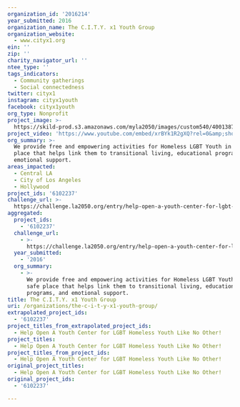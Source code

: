 ```yaml
---
organization_id: '2016214'
year_submitted: 2016
organization_name: The C.I.T.Y. x1 Youth Group
organization_website:
  - www.cityx1.org
ein: ''
zip: ''
charity_navigator_url: ''
ntee_type: ''
tags_indicators:
  - Community gatherings
  - Social connectedness
twitter: cityx1
instagram: cityx1youth
facebook: cityx1youth
org_type: Nonprofit
project_image: >-
  https://skild-prod.s3.amazonaws.com/myla2050/images/custom540/4001387745741-team91.jpg
project_video: 'https://www.youtube.com/embed/xrBYk1R2gXQ?rel=0&amp;showinfo=0'
org_summary: >-
  We provide free and empowering activities for Homeless LGBT Youth in a safe
  place that helps link them to transitional living, educational programs, and
  emotional support.
areas_impacted:
  - Central LA
  - City of Los Angeles
  - Hollywood
project_ids: '6102237'
challenge_url: >-
  https://challenge.la2050.org/entry/help-open-a-youth-center-for-lgbt-homeless-youth-like-no-other!
aggregated:
  project_ids:
    - '6102237'
  challenge_url:
    - >-
      https://challenge.la2050.org/entry/help-open-a-youth-center-for-lgbt-homeless-youth-like-no-other!
  year_submitted:
    - '2016'
  org_summary:
    - >-
      We provide free and empowering activities for Homeless LGBT Youth in a
      safe place that helps link them to transitional living, educational
      programs, and emotional support.
title: The C.I.T.Y. x1 Youth Group
uri: /organizations/the-c-i-t-y-x1-youth-group/
extrapolated_project_ids:
  - '6102237'
project_titles_from_extrapolated_project_ids:
  - Help Open A Youth Center for LGBT Homeless Youth Like No Other!
project_titles:
  - Help Open A Youth Center for LGBT Homeless Youth Like No Other!
project_titles_from_project_ids:
  - Help Open A Youth Center for LGBT Homeless Youth Like No Other!
original_project_titles:
  - Help Open A Youth Center for LGBT Homeless Youth Like No Other!
original_project_ids:
  - '6102237'

---
```

